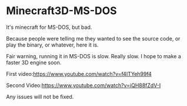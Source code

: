 # Minecraft3D-MS-DOS
It's minecraft for MS-DOS, but bad.

Because people were telling me they wanted to see the source code, or play the binary, or whatever, here it is.

Fair warning, running it in MS-DOS is slow. Really slow. I hope to make a faster 3D engine soon.

First video:https://www.youtube.com/watch?v=f4ITYeh99f4

Second Video:https://www.youtube.com/watch?v=iQH88fZdV-I

Any issues will not be fixed.
